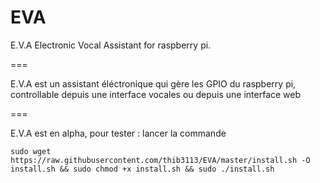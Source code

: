 EVA
===

E.V.A Electronic Vocal Assistant for raspberry pi.

===

E.V.A est un assistant éléctronique qui gère les GPIO du raspberry pi, controllable depuis une interface vocales ou depuis une interface web

===

E.V.A est en alpha, pour tester : lancer la commande
```shell
sudo wget https://raw.githubusercontent.com/thib3113/EVA/master/install.sh -O install.sh && sudo chmod +x install.sh && sudo ./install.sh
```